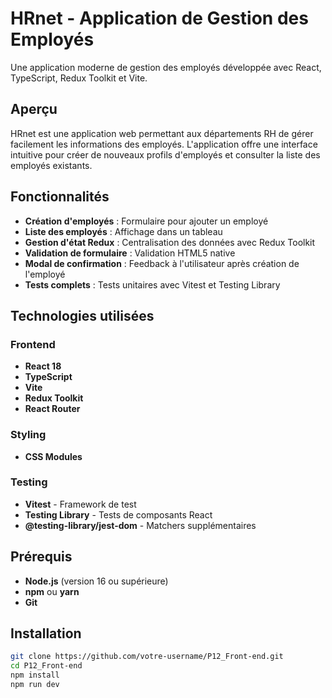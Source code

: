 # HRnet - Application de Gestion des Employés

Une application moderne de gestion des employés développée avec React, TypeScript, Redux Toolkit et Vite.


## Aperçu

HRnet est une application web permettant aux départements RH de gérer facilement les informations des employés. L'application offre une interface intuitive pour créer de nouveaux profils d'employés et consulter la liste des employés existants.

## Fonctionnalités

-  **Création d'employés** : Formulaire pour ajouter un employé
-  **Liste des employés** : Affichage dans un tableau
-  **Gestion d'état Redux** : Centralisation des données avec Redux Toolkit
-  **Validation de formulaire** : Validation HTML5 native
-  **Modal de confirmation** : Feedback à l'utilisateur après création de l'employé
-  **Tests complets** : Tests unitaires avec Vitest et Testing Library

## Technologies utilisées

### Frontend
- **React 18**
- **TypeScript**
- **Vite**
- **Redux Toolkit**
- **React Router**

### Styling
- **CSS Modules**

### Testing
- **Vitest** - Framework de test
- **Testing Library** - Tests de composants React
- **@testing-library/jest-dom** - Matchers supplémentaires


##  Prérequis

- **Node.js** (version 16 ou supérieure)
- **npm** ou **yarn**
- **Git**

##  Installation

```bash
git clone https://github.com/votre-username/P12_Front-end.git
cd P12_Front-end
npm install
npm run dev
